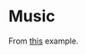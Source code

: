 Music
===========

From [this](http://www.toptal.com/javascript/a-step-by-step-guide-to-building-your-first-ember-js-app?utm_source=javascriptweekly&utm_medium=email) example.